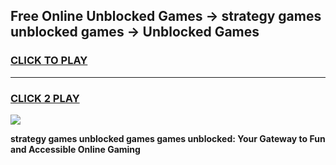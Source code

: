 
## Free Online Unblocked Games → strategy games unblocked games → Unblocked Games
<h3>
<a href="https://premium.freeplayer.one?title=strategy_games_unblocked_games&ref=21F">CLICK TO PLAY</a></h3>
<hr>

<h3>
<a href="https://premium.freeplayer.one?title=strategy_games_unblocked_games&ref=21F">CLICK 2 PLAY</a>
  
</h3>

<a href="https://premium.freeplayer.one?title=strategy_games_unblocked_games&ref=21F/"><img src="https://clearcache.store/games.png"></a>


**strategy games unblocked games games unblocked: Your Gateway to Fun and Accessible Online Gaming**
